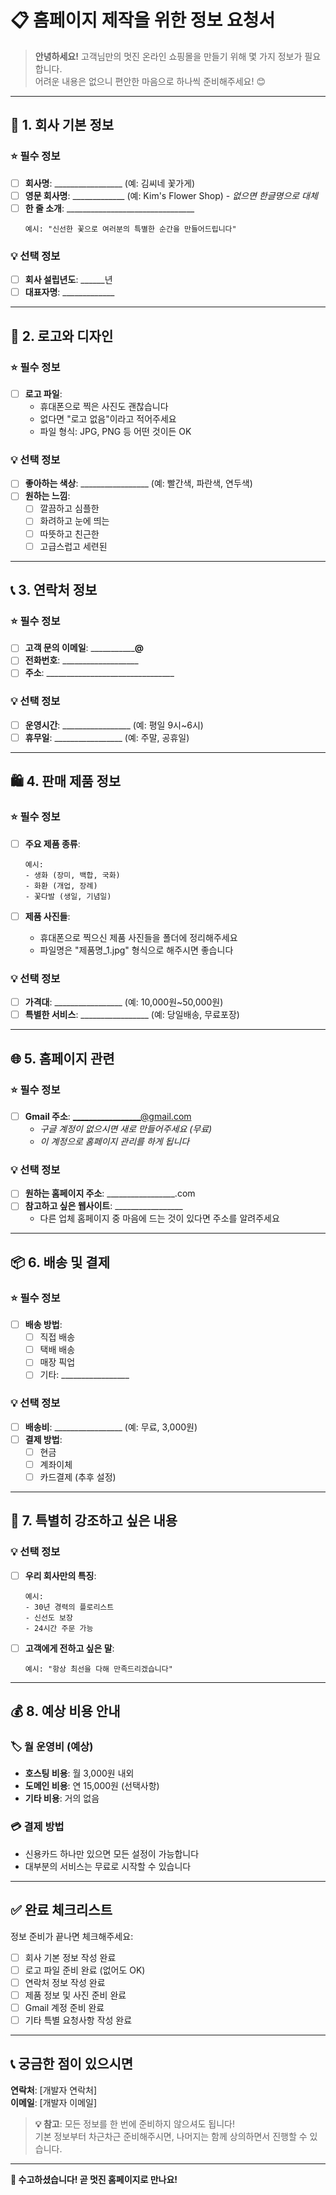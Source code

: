 # 📋 홈페이지 제작을 위한 정보 요청서

> **안녕하세요!** 고객님만의 멋진 온라인 쇼핑몰을 만들기 위해 몇 가지 정보가 필요합니다.  
> 어려운 내용은 없으니 편안한 마음으로 하나씩 준비해주세요! 😊

---

## 🏢 1. 회사 기본 정보

### ⭐ 필수 정보
- [ ] **회사명**: _________________ (예: 김씨네 꽃가게)
- [ ] **영문 회사명**: _____________ (예: Kim's Flower Shop) - *없으면 한글명으로 대체*
- [ ] **한 줄 소개**: ________________________________
  ```
  예시: "신선한 꽃으로 여러분의 특별한 순간을 만들어드립니다"
  ```

### 💡 선택 정보  
- [ ] **회사 설립년도**: ______년
- [ ] **대표자명**: _____________

---

## 🎨 2. 로고와 디자인

### ⭐ 필수 정보
- [ ] **로고 파일**: 
  - 휴대폰으로 찍은 사진도 괜찮습니다
  - 없다면 "로고 없음"이라고 적어주세요
  - 파일 형식: JPG, PNG 등 어떤 것이든 OK

### 💡 선택 정보
- [ ] **좋아하는 색상**: _________________ (예: 빨간색, 파란색, 연두색)
- [ ] **원하는 느낌**: 
  - [ ] 깔끔하고 심플한
  - [ ] 화려하고 눈에 띄는
  - [ ] 따뜻하고 친근한
  - [ ] 고급스럽고 세련된

---

## 📞 3. 연락처 정보

### ⭐ 필수 정보
- [ ] **고객 문의 이메일**: _________________@______
- [ ] **전화번호**: ___________________
- [ ] **주소**: ________________________________

### 💡 선택 정보
- [ ] **운영시간**: _________________ (예: 평일 9시~6시)
- [ ] **휴무일**: _________________ (예: 주말, 공휴일)

---

## 🛍️ 4. 판매 제품 정보

### ⭐ 필수 정보
- [ ] **주요 제품 종류**: 
  ```
  예시: 
  - 생화 (장미, 백합, 국화)
  - 화환 (개업, 장례)
  - 꽃다발 (생일, 기념일)
  ```

- [ ] **제품 사진들**: 
  - 휴대폰으로 찍으신 제품 사진들을 폴더에 정리해주세요
  - 파일명은 "제품명_1.jpg" 형식으로 해주시면 좋습니다

### 💡 선택 정보  
- [ ] **가격대**: _________________ (예: 10,000원~50,000원)
- [ ] **특별한 서비스**: _________________ (예: 당일배송, 무료포장)

---

## 🌐 5. 홈페이지 관련

### ⭐ 필수 정보
- [ ] **Gmail 주소**: _________________@gmail.com
  - *구글 계정이 없으시면 새로 만들어주세요 (무료)*
  - *이 계정으로 홈페이지 관리를 하게 됩니다*

### 💡 선택 정보
- [ ] **원하는 홈페이지 주소**: _________________.com
- [ ] **참고하고 싶은 웹사이트**: _________________
  - 다른 업체 홈페이지 중 마음에 드는 것이 있다면 주소를 알려주세요

---

## 📦 6. 배송 및 결제

### ⭐ 필수 정보
- [ ] **배송 방법**: 
  - [ ] 직접 배송
  - [ ] 택배 배송
  - [ ] 매장 픽업
  - [ ] 기타: _________________

### 💡 선택 정보
- [ ] **배송비**: _________________ (예: 무료, 3,000원)
- [ ] **결제 방법**: 
  - [ ] 현금
  - [ ] 계좌이체
  - [ ] 카드결제 (추후 설정)

---

## 🎯 7. 특별히 강조하고 싶은 내용

### 💡 선택 정보
- [ ] **우리 회사만의 특징**: 
  ```
  예시: 
  - 30년 경력의 플로리스트
  - 신선도 보장
  - 24시간 주문 가능
  ```

- [ ] **고객에게 전하고 싶은 말**: 
  ```
  예시: "항상 최선을 다해 만족드리겠습니다"
  ```

---

## 💰 8. 예상 비용 안내

### 🏷️ 월 운영비 (예상)
- **호스팅 비용**: 월 3,000원 내외
- **도메인 비용**: 연 15,000원 (선택사항)
- **기타 비용**: 거의 없음

### 💳 결제 방법
- 신용카드 하나만 있으면 모든 설정이 가능합니다
- 대부분의 서비스는 무료로 시작할 수 있습니다

---

## ✅ 완료 체크리스트

정보 준비가 끝나면 체크해주세요:

- [ ] 회사 기본 정보 작성 완료
- [ ] 로고 파일 준비 완료 (없어도 OK)
- [ ] 연락처 정보 작성 완료  
- [ ] 제품 정보 및 사진 준비 완료
- [ ] Gmail 계정 준비 완료
- [ ] 기타 특별 요청사항 작성 완료

---

## 📞 궁금한 점이 있으시면

**연락처**: [개발자 연락처]  
**이메일**: [개발자 이메일]

> **💡 참고**: 모든 정보를 한 번에 준비하지 않으셔도 됩니다!  
> 기본 정보부터 차근차근 준비해주시면, 나머지는 함께 상의하면서 진행할 수 있습니다.

---

**🎉 수고하셨습니다! 곧 멋진 홈페이지로 만나요!**